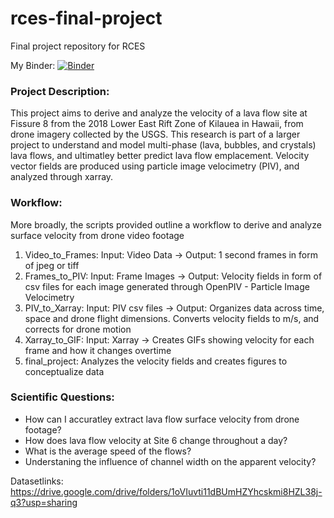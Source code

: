 # rces-final-project
Final project repository for RCES

My Binder:
[![Binder](https://mybinder.org/badge_logo.svg)](https://mybinder.org/v2/gh/jbaur1/rces-final-project/HEAD)

### Project Description:

This project aims to derive and analyze the velocity of a lava flow site at Fissure 8 from the 2018 Lower East Rift Zone of Kilauea in Hawaii,  from drone imagery collected by the USGS. This research is part of a larger project to understand and model multi-phase (lava, bubbles, and crystals) lava flows, and ultimatley better predict lava flow emplacement. Velocity vector fields are produced using particle image velocimetry (PIV), and analyzed through xarray. 

### Workflow:

More broadly, the scripts provided outline a workflow to derive and analyze surface velocity from drone video footage

1. Video_to_Frames: Input: Video Data -> Output: 1 second frames in form of jpeg or tiff
2. Frames_to_PIV: Input: Frame Images -> Output: Velocity fields in form of csv files for each image generated through OpenPIV - Particle Image Velocimetry
3. PIV_to_Xarray: Input: PIV csv files -> Output: Organizes data across time, space and drone flight dimensions. Converts velocity fields to m/s, and corrects for drone motion
4. Xarray_to_GIF: Input: Xarray -> Creates GIFs showing velocity for each frame and how it changes overtime 
5. final_project: Analyzes the velocity fields and creates figures to conceptualize data

### Scientific Questions:

- How can I accuratley extract lava flow surface velocity from drone footage?
- How does lava flow velocity at Site 6 change throughout a day?
- What is the average speed of the flows?
- Understaning the influence of channel width on the apparent velocity?
   
   
Datasetlinks: https://drive.google.com/drive/folders/1oVIuvti11dBUmHZYhcskmi8HZL38j-q3?usp=sharing

